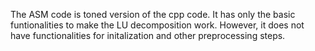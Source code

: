 The ASM code is toned version of the cpp code. It has only the basic funtionalities to make the LU decomposition work. However, it does not have functionalities for initalization and other preprocessing steps.
